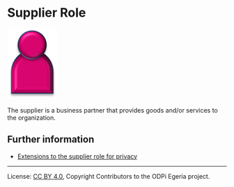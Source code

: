<!-- SPDX-License-Identifier: CC-BY-4.0 -->
<!-- Copyright Contributors to the ODPi Egeria project. -->

# Supplier Role

<!--![Icon](supplier-role.png)-->
<img src="supplier-role.png">

The supplier is a business partner that provides goods and/or services to
the organization.


## Further information

* [Extensions to the supplier role for privacy](../../data-privacy-pack/role-extensions-for-privacy.md)



----
License: [CC BY 4.0](https://creativecommons.org/licenses/by/4.0/),
Copyright Contributors to the ODPi Egeria project.